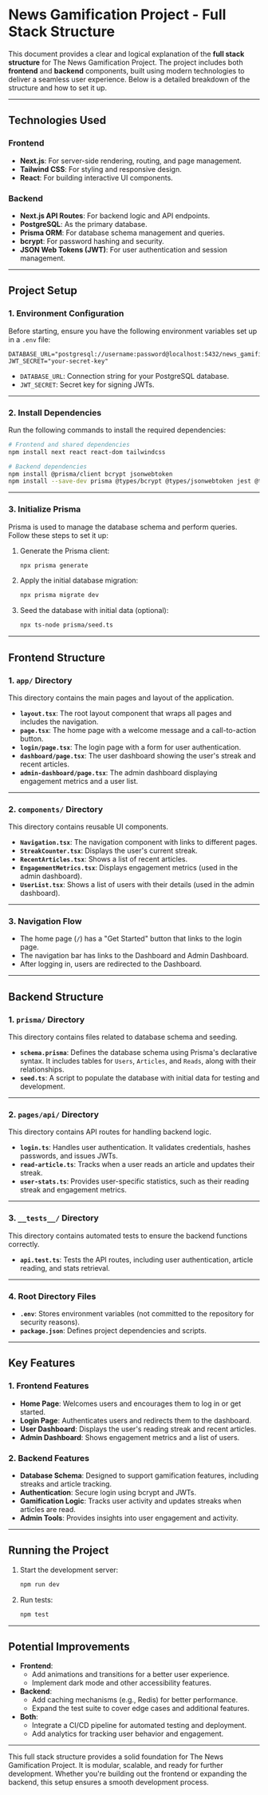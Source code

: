 # News Gamification Project - Full Stack Structure

This document provides a clear and logical explanation of the **full stack structure** for The News Gamification Project. The project includes both **frontend** and **backend** components, built using modern technologies to deliver a seamless user experience. Below is a detailed breakdown of the structure and how to set it up.

---

## **Technologies Used**
### **Frontend**
- **Next.js**: For server-side rendering, routing, and page management.
- **Tailwind CSS**: For styling and responsive design.
- **React**: For building interactive UI components.

### **Backend**
- **Next.js API Routes**: For backend logic and API endpoints.
- **PostgreSQL**: As the primary database.
- **Prisma ORM**: For database schema management and queries.
- **bcrypt**: For password hashing and security.
- **JSON Web Tokens (JWT)**: For user authentication and session management.

---

## **Project Setup**

### **1. Environment Configuration**
Before starting, ensure you have the following environment variables set up in a `.env` file:

```plaintext
DATABASE_URL="postgresql://username:password@localhost:5432/news_gamification"
JWT_SECRET="your-secret-key"
```

- `DATABASE_URL`: Connection string for your PostgreSQL database.
- `JWT_SECRET`: Secret key for signing JWTs.

---

### **2. Install Dependencies**
Run the following commands to install the required dependencies:

```bash
# Frontend and shared dependencies
npm install next react react-dom tailwindcss

# Backend dependencies
npm install @prisma/client bcrypt jsonwebtoken
npm install --save-dev prisma @types/bcrypt @types/jsonwebtoken jest @types/jest ts-jest
```

---

### **3. Initialize Prisma**
Prisma is used to manage the database schema and perform queries. Follow these steps to set it up:

1. Generate the Prisma client:
   ```bash
   npx prisma generate
   ```

2. Apply the initial database migration:
   ```bash
   npx prisma migrate dev
   ```

3. Seed the database with initial data (optional):
   ```bash
   npx ts-node prisma/seed.ts
   ```

---

## **Frontend Structure**

### **1. `app/` Directory**
This directory contains the main pages and layout of the application.

- **`layout.tsx`**: The root layout component that wraps all pages and includes the navigation.
- **`page.tsx`**: The home page with a welcome message and a call-to-action button.
- **`login/page.tsx`**: The login page with a form for user authentication.
- **`dashboard/page.tsx`**: The user dashboard showing the user's streak and recent articles.
- **`admin-dashboard/page.tsx`**: The admin dashboard displaying engagement metrics and a user list.

---

### **2. `components/` Directory**
This directory contains reusable UI components.

- **`Navigation.tsx`**: The navigation component with links to different pages.
- **`StreakCounter.tsx`**: Displays the user's current streak.
- **`RecentArticles.tsx`**: Shows a list of recent articles.
- **`EngagementMetrics.tsx`**: Displays engagement metrics (used in the admin dashboard).
- **`UserList.tsx`**: Shows a list of users with their details (used in the admin dashboard).

---

### **3. Navigation Flow**
- The home page (`/`) has a "Get Started" button that links to the login page.
- The navigation bar has links to the Dashboard and Admin Dashboard.
- After logging in, users are redirected to the Dashboard.

---

## **Backend Structure**

### **1. `prisma/` Directory**
This directory contains files related to database schema and seeding.

- **`schema.prisma`**: Defines the database schema using Prisma's declarative syntax. It includes tables for `Users`, `Articles`, and `Reads`, along with their relationships.
- **`seed.ts`**: A script to populate the database with initial data for testing and development.

---

### **2. `pages/api/` Directory**
This directory contains API routes for handling backend logic.

- **`login.ts`**: Handles user authentication. It validates credentials, hashes passwords, and issues JWTs.
- **`read-article.ts`**: Tracks when a user reads an article and updates their streak.
- **`user-stats.ts`**: Provides user-specific statistics, such as their reading streak and engagement metrics.

---

### **3. `__tests__/` Directory**
This directory contains automated tests to ensure the backend functions correctly.

- **`api.test.ts`**: Tests the API routes, including user authentication, article reading, and stats retrieval.

---

### **4. Root Directory Files**
- **`.env`**: Stores environment variables (not committed to the repository for security reasons).
- **`package.json`**: Defines project dependencies and scripts.

---

## **Key Features**

### **1. Frontend Features**
- **Home Page**: Welcomes users and encourages them to log in or get started.
- **Login Page**: Authenticates users and redirects them to the dashboard.
- **User Dashboard**: Displays the user's reading streak and recent articles.
- **Admin Dashboard**: Shows engagement metrics and a list of users.

### **2. Backend Features**
- **Database Schema**: Designed to support gamification features, including streaks and article tracking.
- **Authentication**: Secure login using bcrypt and JWTs.
- **Gamification Logic**: Tracks user activity and updates streaks when articles are read.
- **Admin Tools**: Provides insights into user engagement and activity.

---

## **Running the Project**

1. Start the development server:
   ```bash
   npm run dev
   ```

2. Run tests:
   ```bash
   npm test
   ```

---

## **Potential Improvements**
- **Frontend**:
  - Add animations and transitions for a better user experience.
  - Implement dark mode and other accessibility features.
- **Backend**:
  - Add caching mechanisms (e.g., Redis) for better performance.
  - Expand the test suite to cover edge cases and additional features.
- **Both**:
  - Integrate a CI/CD pipeline for automated testing and deployment.
  - Add analytics for tracking user behavior and engagement.

---

This full stack structure provides a solid foundation for The News Gamification Project. It is modular, scalable, and ready for further development. Whether you're building out the frontend or expanding the backend, this setup ensures a smooth development process.

